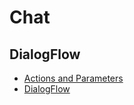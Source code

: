 # Chat
## DialogFlow
* [Actions and Parameters](calendar.google.com/calendar/r?t=AKUaPmbDPtx32MGCr9ZdStrry1x15tjriC3h5JcPu2Y1KFqp2RUAW_n91hJlcRgx2GJ4GAtcdtQa60cXJ9cKbVpw719u0lmejw%3D%3D&sf=true)
* [DialogFlow](https://github.com/dialogflow)
